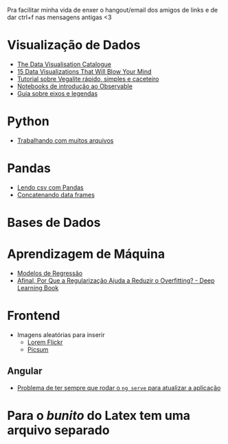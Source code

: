 Pra facilitar minha vida de enxer o hangout/email dos amigos de links e de dar ctrl+f nas mensagens antigas <3

# Visualização de Dados
- [The Data Visualisation Catalogue](https://datavizcatalogue.com/search.html)
- [15 Data Visualizations That Will Blow Your Mind](https://blog.udacity.com/2015/01/15-data-visualizations-will-blow-mind.html)
- [Tutorial sobre Vegalite rápido, simples e caceteiro](https://vega.github.io/vega-lite/tutorials/getting_started.html)
- [Notebooks de introdução ao Observable](https://beta.observablehq.com/collection/@observablehq/introduction)
- [Guia sobre eixos e legendas](https://beta.observablehq.com/@jheer/a-guide-to-guides-axes-legends-in-vega)
# Python
- [Trabalhando com muitos arquivos](http://jonathansoma.com/lede/foundations-2017/classes/working-with-many-files/class/)

# Pandas 
- [Lendo csv com Pandas](https://medium.com/@kadek/elegantly-reading-multiple-csvs-into-pandas-e1a76843b688)
- [Concatenando data frames](https://gist.github.com/abladon/72c4eb17546a3c195978)

# Bases de Dados

# Aprendizagem de Máquina
- [Modelos de Regressão](https://scholarsarchive.byu.edu/facpub/2322/)
- [Afinal, Por Que a Regularização Ajuda a Reduzir o Overfitting? - Deep Learning Book](http://deeplearningbook.com.br/afinal-por-que-a-regularizacao-ajuda-a-reduzir-o-overfitting/)

# Frontend
- Imagens aleatórias para inserir
  - [Lorem Flickr](https://loremflickr.com/)
  - [Picsum](https://picsum.photos/)
## Angular
- [Problema de ter sempre que rodar o `ng serve` para atualizar a aplicação](https://github.com/guard/listen/wiki/Increasing-the-amount-of-inotify-watchers)
  
# Para o _bunito_ do Latex tem uma arquivo separado
